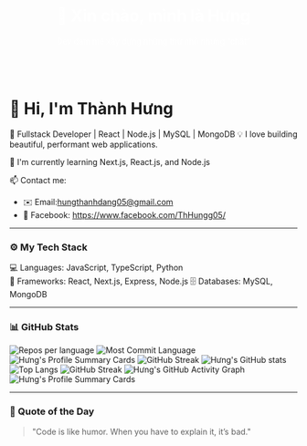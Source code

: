 <div align="center" style="background-image: url('https://i.imgur.com/xxxxxx.jpg'); background-size: cover; padding: 40px;">
  <h1 style="color:white;">👋 Xin chào, mình là Hưng</h1>
  <p style="color:white;">Dev đam mê xây dựng những thứ nhỏ nhưng “chất”</p>
</div>

# 👋 Hi, I'm Thành Hưng

🚀 Fullstack Developer | React | Node.js | MySQL  | MongoDB
💡 I love building beautiful, performant web applications.

🌱 I'm currently learning Next.js, React.js, and Node.js

📫 Contact me:  
- ✉️ Email:hungthanhdang05@gmail.com  
- 📘 Facebook: https://www.facebook.com/ThHungg05/


---

### ⚙️ My Tech Stack
💻 Languages: JavaScript, TypeScript, Python  
🧰 Frameworks: React, Next.js, Express, Node.js
🗄️ Databases: MySQL, MongoDB  

---

### 📊 GitHub Stats
![Repos per language](https://github-profile-summary-cards.vercel.app/api/cards/repos-per-language?username=thanhhungdev&theme=radical)
![Most Commit Language](https://github-profile-summary-cards.vercel.app/api/cards/most-commit-language?username=thanhhungdev&theme=radical)
![Hưng's Profile Summary Cards](https://github-profile-summary-cards.vercel.app/api/cards/profile-details?username=thanhhungdev&theme=radical)
![GitHub Streak](https://streak-stats.demolab.com?user=thanhhungdev&theme=radical&hide_border=true)
![Hưng's GitHub stats](https://github-readme-stats.vercel.app/api?username=thanhhungdev&show_icons=true&theme=radical)
![Top Langs](https://github-readme-stats.vercel.app/api/top-langs/?username=thanhhungdev&layout=compact&theme=radical)
![GitHub Streak](https://streak-stats.demolab.com?user=thanhhungdev&theme=radical&hide_border=true)
![Hưng's GitHub Activity Graph](https://github-readme-activity-graph.vercel.app/graph?username=thanhhungdev&theme=radical)
![Hưng's Profile Summary Cards](https://github-profile-summary-cards.vercel.app/api/cards/profile-details?username=thanhhungdev&theme=radical)

---

### 🧠 Quote of the Day
> "Code is like humor. When you have to explain it, it’s bad."
